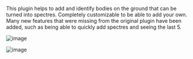 This plugin helps to add and identify bodies on the ground that can be turned into spectres. Completely customizable to be able to add your own. Many new features that were missing from the original plugin have been added, such as being able to quickly add spectres and seeing the last 5.

![image](https://github.com/user-attachments/assets/cc1d0d11-e489-4b0c-bc45-b634f2efa099)

![image](https://github.com/user-attachments/assets/0c345baf-8a94-46e9-8b98-66c85bd428bf)

